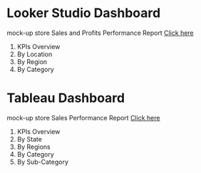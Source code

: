 # Looker Studio Dashboard
mock-up store Sales and Profits Performance Report [Click here](https://lookerstudio.google.com/u/0/reporting/0537f2cf-2555-465f-a1d9-f651e463aebe/page/fFdvD)
1. KPIs Overview
2. By Location
3. By Region
4. By Category

# Tableau Dashboard
mock-up store Sales Performance Report [Click here](https://lookerstudio.google.com/u/0/reporting/0537f2cf-2555-465f-a1d9-f651e463aebe/page/fFdvD](https://public.tableau.com/views/SalesPerformancemock-up/Dashboard1?:language=en-US&:sid=&:display_count=n&:origin=viz_share_link))
1. KPIs Overview
2. By State
3. By Regions
4. By Category
5. By Sub-Category

